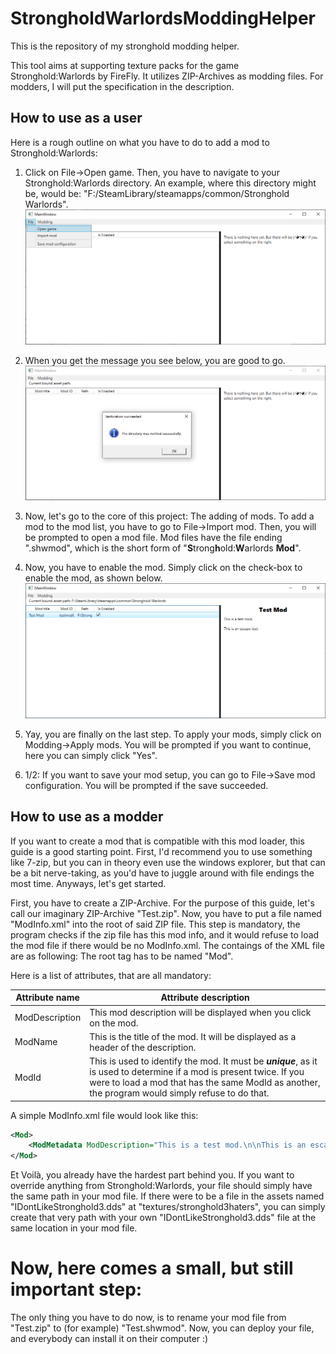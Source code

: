 # StrongholdWarlordsModdingHelper
This is the repository of my stronghold modding helper.

This tool aims at supporting texture packs for the game Stronghold:Warlords by FireFly.
It utilizes ZIP-Archives as modding files. For modders, I will put the specification in the description.

## How to use as a user
Here is a rough outline on what you have to do to add a mod to Stronghold:Warlords:
1. Click on File->Open game. Then, you have to navigate to your Stronghold:Warlords directory. An example, where this directory might be, would be:
   "F:/SteamLibrary/steamapps/common/Stronghold Warlords".
   ![File->Open](https://raw.githubusercontent.com/Budschie/StrongholdWarlordsModdingHelper/master/StrongholdWarlordsModdingHelper/Images/OpenImage.png)

2. When you get the message you see below, you are good to go.
   ![The directory was verified successfully.](https://raw.githubusercontent.com/Budschie/StrongholdWarlordsModdingHelper/master/StrongholdWarlordsModdingHelper/Images/SuccessfullyOpened.png)
3. Now, let's go to the core of this project: The adding of mods. To add a mod to the mod list, you have to
   go to File->Import mod. Then, you will be prompted to open a mod file. Mod files have the file ending ".shwmod",
   which is the short form of "**S**trong**h**old:**W**arlords **Mod**".

4. Now, you have to enable the mod. Simply click on the check-box to enable the mod, as shown below.
   ![Checkbox on Column "Is Enabled"](https://raw.githubusercontent.com/Budschie/StrongholdWarlordsModdingHelper/master/StrongholdWarlordsModdingHelper/Images/Checkbox.png)
   
5. Yay, you are finally on the last step. To apply your mods, simply click on Modding->Apply mods. You will be prompted if you
   want to continue, here you can simply click "Yes".
   
5. 1/2: If you want to save your mod setup, you can go to File->Save mod configuration. You will be prompted if the save succeeded.

## How to use as a modder
If you want to create a mod that is compatible with this mod loader, this guide is a good starting point.
First, I'd recommend you to use something like 7-zip, but you can in theory even use the windows explorer, but
that can be a bit nerve-taking, as you'd have to juggle around with file endings the most time. Anyways, let's get started.

First, you have to create a ZIP-Archive. For the purpose of this guide, let's call our imaginary ZIP-Archive "Test.zip".
Now, you have to put a file named "ModInfo.xml" into the root of said ZIP file. This step is mandatory, the program checks
if the zip file has this mod info, and it would refuse to load the mod file if there would be no ModInfo.xml.
The contaings of the XML file are as following:
The root tag has to be named "Mod".

Here is a list of attributes, that are all mandatory:

Attribute name | Attribute description
-------------- | ----------------------
ModDescription | This mod description will be displayed when you click on the mod. 
ModName | This is the title of the mod. It will be displayed as a header of the description.
ModId | This is used to identify the mod. It must be ***unique***, as it is used to determine if a mod is present twice. If you were to load a mod that has the same ModId as another, the program would simply refuse to do that.

A simple ModInfo.xml file would look like this:
```XML
<Mod>
    <ModMetadata ModDescription="This is a test mod.\n\nThis is an escape test." ModName="Test Mod" ModId="testmodbudschie"/>
</Mod>
```
Et Voilà, you already have the hardest part behind you. If you want to override anything from Stronghold:Warlords, your file should simply have the same path in your mod file. If there were to be a file in the assets named "IDontLikeStronghold3.dds" at "textures/stronghold3haters", you can simply create that very path with your own "IDontLikeStronghold3.dds" file at the same location in your mod file.

# Now, here comes a small, but still important step:
The only thing you have to do now, is to rename your mod file from "Test.zip" to (for example) "Test.shwmod". Now, you can deploy your file, and everybody
can install it on their computer :)

